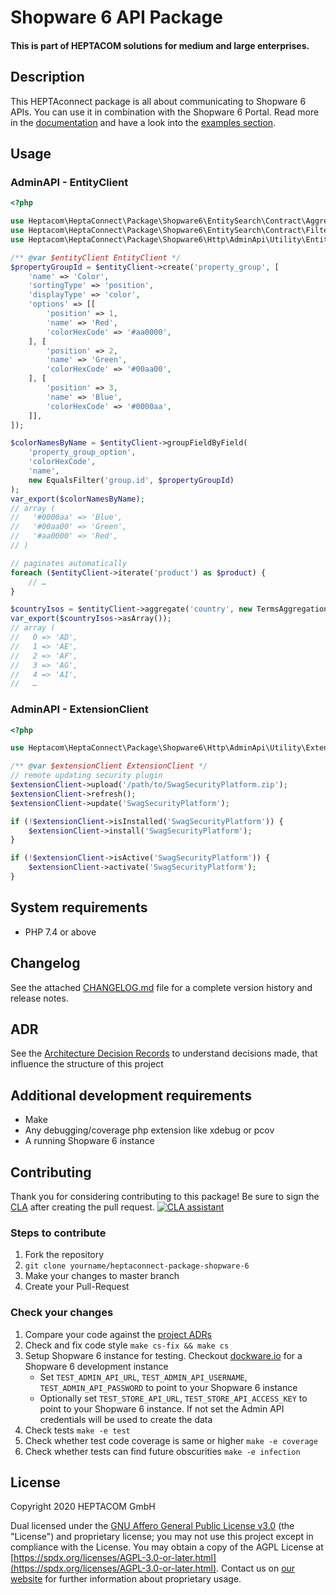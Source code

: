 # Shopware 6 API Package
#### This is part of HEPTACOM solutions for medium and large enterprises.

## Description

This HEPTAconnect package is all about communicating to Shopware 6 APIs.
You can use it in combination with the Shopware 6 Portal.
Read more in the [documentation](https://heptaconnect.io/) and have a look into the [examples section](./docs/examples).

## Usage

### AdminAPI - EntityClient

```php
<?php

use Heptacom\HeptaConnect\Package\Shopware6\EntitySearch\Contract\Aggregation\TermsAggregation;
use Heptacom\HeptaConnect\Package\Shopware6\EntitySearch\Contract\Filter\EqualsFilter;
use Heptacom\HeptaConnect\Package\Shopware6\Http\AdminApi\Utility\EntityClient;

/** @var $entityClient EntityClient */
$propertyGroupId = $entityClient->create('property_group', [
    'name' => 'Color',
    'sortingType' => 'position',
    'displayType' => 'color',
    'options' => [[
        'position' => 1,
        'name' => 'Red',
        'colorHexCode' => '#aa0000',
    ], [
        'position' => 2,
        'name' => 'Green',
        'colorHexCode' => '#00aa00',
    ], [
        'position' => 3,
        'name' => 'Blue',
        'colorHexCode' => '#0000aa',
    ]],
]);

$colorNamesByName = $entityClient->groupFieldByField(
    'property_group_option',
    'colorHexCode',
    'name',
    new EqualsFilter('group.id', $propertyGroupId)
);
var_export($colorNamesByName);
// array (
//   '#0000aa' => 'Blue',
//   '#00aa00' => 'Green',
//   '#aa0000' => 'Red',
// )

// paginates automatically
foreach ($entityClient->iterate('product') as $product) {
    // …
}

$countryIsos = $entityClient->aggregate('country', new TermsAggregation('countries', 'iso'))->buckets->getKeys();
var_export($countryIsos->asArray());
// array (
//   0 => 'AD',
//   1 => 'AE',
//   2 => 'AF',
//   3 => 'AG',
//   4 => 'AI',
//   …
```


### AdminAPI - ExtensionClient

```php
<?php

use Heptacom\HeptaConnect\Package\Shopware6\Http\AdminApi\Utility\ExtensionClient;

/** @var $extensionClient ExtensionClient */
// remote updating security plugin
$extensionClient->upload('/path/to/SwagSecurityPlatform.zip');
$extensionClient->refresh();
$extensionClient->update('SwagSecurityPlatform');

if (!$extensionClient->isInstalled('SwagSecurityPlatform')) {
    $extensionClient->install('SwagSecurityPlatform');
}

if (!$extensionClient->isActive('SwagSecurityPlatform')) {
    $extensionClient->activate('SwagSecurityPlatform');
}
```

## System requirements

* PHP 7.4 or above


## Changelog

See the attached [CHANGELOG.md](./CHANGELOG.md) file for a complete version history and release notes.


## ADR

See the [Architecture Decision Records](./docs/adr/) to understand decisions made, that influence the structure of this project


## Additional development requirements

* Make
* Any debugging/coverage php extension like xdebug or pcov
* A running Shopware 6 instance


## Contributing

Thank you for considering contributing to this package! Be sure to sign the [CLA](./CLA.md) after creating the pull request. [![CLA assistant](https://cla-assistant.io/readme/badge/HEPTACOM/heptaconnect-repo-base)](https://cla-assistant.io/HEPTACOM/heptaconnect-package-shopware-6)


### Steps to contribute

1. Fork the repository
2. `git clone yourname/heptaconnect-package-shopware-6`
3. Make your changes to master branch
4. Create your Pull-Request


### Check your changes

1. Compare your code against the [project ADRs](#adr)
2. Check and fix code style `make cs-fix && make cs`
3. Setup Shopware 6 instance for testing. Checkout [dockware.io](https://dockware.io) for a Shopware 6 development instance
   * Set `TEST_ADMIN_API_URL`, `TEST_ADMIN_API_USERNAME`, `TEST_ADMIN_API_PASSWORD` to point to your Shopware 6 instance 
   * Optionally set `TEST_STORE_API_URL`, `TEST_STORE_API_ACCESS_KEY` to point to your Shopware 6 instance. If not set the Admin API credentials will be used to create the data 
4. Check tests `make -e test`
5. Check whether test code coverage is same or higher `make -e coverage`
6. Check whether tests can find future obscurities `make -e infection`


## License

Copyright 2020 HEPTACOM GmbH

Dual licensed under the [GNU Affero General Public License v3.0](./LICENSE.md) (the "License") and proprietary license; you may not use this project except in compliance with the License.
You may obtain a copy of the AGPL License at [https://spdx.org/licenses/AGPL-3.0-or-later.html](https://spdx.org/licenses/AGPL-3.0-or-later.html).
Contact us on [our website](https://www.heptacom.de) for further information about proprietary usage.
